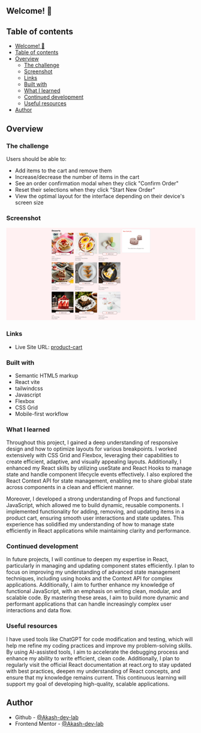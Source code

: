 ## Welcome! 👋

## Table of contents

- [Welcome! 👋](#welcome-)
- [Table of contents](#table-of-contents)
- [Overview](#overview)
  - [The challenge](#the-challenge)
  - [Screenshot](#screenshot)
  - [Links](#links)
  - [Built with](#built-with)
  - [What I learned](#what-i-learned)
  - [Continued development](#continued-development)
  - [Useful resources](#useful-resources)
- [Author](#author)

## Overview

### The challenge

Users should be able to:

- Add items to the cart and remove them
- Increase/decrease the number of items in the cart
- See an order confirmation modal when they click "Confirm Order"
- Reset their selections when they click "Start New Order"
- View the optimal layout for the interface depending on their device's screen size
  
### Screenshot

![](./assets//images/desktop_screenshot.png)



### Links

- Live Site URL: [product-cart](https://product-cart-ten-mauve.vercel.app/)


### Built with

- Semantic HTML5 markup
- React vite
- tailwindcss
- Javascript
- Flexbox
- CSS Grid
- Mobile-first workflow

### What I learned

Throughout this project, I gained a deep understanding of responsive design and how to optimize layouts for various breakpoints. I worked extensively with CSS Grid and Flexbox, leveraging their capabilities to create efficient, adaptive, and visually appealing layouts. Additionally, I enhanced my React skills by utilizing useState and React Hooks to manage state and handle component lifecycle events effectively. I also explored the React Context API for state management, enabling me to share global state across components in a clean and efficient manner.

Moreover, I developed a strong understanding of Props and functional JavaScript, which allowed me to build dynamic, reusable components. I implemented functionality for adding, removing, and updating items in a product cart, ensuring smooth user interactions and state updates. This experience has solidified my understanding of how to manage state efficiently in React applications while maintaining clarity and performance.

### Continued development

In future projects, I will continue to deepen my expertise in React, particularly in managing and updating component states efficiently. I plan to focus on improving my understanding of advanced state management techniques, including using hooks and the Context API for complex applications. Additionally, I aim to further enhance my knowledge of functional JavaScript, with an emphasis on writing clean, modular, and scalable code. By mastering these areas, I aim to build more dynamic and performant applications that can handle increasingly complex user interactions and data flow.

### Useful resources

I have used tools like ChatGPT for code modification and testing, which will help me refine my coding practices and improve my problem-solving skills. By using AI-assisted tools, I aim to accelerate the debugging process and enhance my ability to write efficient, clean code. Additionally, I plan to regularly visit the official React documentation at react.org to stay updated with best practices, deepen my understanding of React concepts, and ensure that my knowledge remains current. This continuous learning will support my goal of developing high-quality, scalable applications.

## Author

- Github - [@Akash-dev-lab](https://github.com/Akash-dev-lab)
- Frontend Mentor - [@Akash-dev-lab](https://www.frontendmentor.io/profile/Akash-dev-lab)
